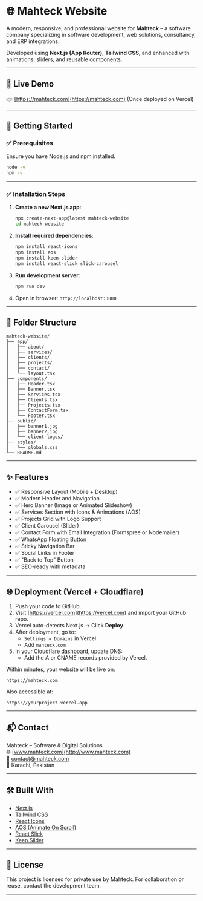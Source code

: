 # 🌐 Mahteck Website

A modern, responsive, and professional website for **Mahteck** – a software company specializing in software development, web solutions, consultancy, and ERP integrations.

Developed using **Next.js (App Router)**, **Tailwind CSS**, and enhanced with animations, sliders, and reusable components.

---

## 🔗 Live Demo

👉 [https://mahteck.com](https://mahteck.com) (Once deployed on Vercel)

---

## 🚀 Getting Started

### ✅ Prerequisites

Ensure you have Node.js and npm installed.

```bash
node -v
npm -v
```

---

### ✅ Installation Steps

1. **Create a new Next.js app**:
   ```bash
   npx create-next-app@latest mahteck-website
   cd mahteck-website
   ```

2. **Install required dependencies**:
   ```bash
   npm install react-icons
   npm install aos
   npm install keen-slider
   npm install react-slick slick-carousel
   ```

3. **Run development server**:
   ```bash
   npm run dev
   ```

4. Open in browser: `http://localhost:3000`

---

## 📁 Folder Structure

```
mahteck-website/
├── app/
│   ├── about/
│   ├── services/
│   ├── clients/
│   ├── projects/
│   ├── contact/
│   └── layout.tsx
├── components/
│   ├── Header.tsx
│   ├── Banner.tsx
│   ├── Services.tsx
│   ├── Clients.tsx
│   ├── Projects.tsx
│   ├── ContactForm.tsx
│   └── Footer.tsx
├── public/
│   ├── banner1.jpg
│   ├── banner2.jpg
│   └── client-logos/
├── styles/
│   └── globals.css
└── README.md
```

---

## ✨ Features

- ✅ Responsive Layout (Mobile + Desktop)
- ✅ Modern Header and Navigation
- ✅ Hero Banner (Image or Animated Slideshow)
- ✅ Services Section with Icons & Animations (AOS)
- ✅ Projects Grid with Logo Support
- ✅ Client Carousel (Slider)
- ✅ Contact Form with Email Integration (Formspree or Nodemailer)
- ✅ WhatsApp Floating Button
- ✅ Sticky Navigation Bar
- ✅ Social Links in Footer
- ✅ "Back to Top" Button
- ✅ SEO-ready with metadata

---

## 🌐 Deployment (Vercel + Cloudflare)

1. Push your code to GitHub.
2. Visit [https://vercel.com](https://vercel.com) and import your GitHub repo.
3. Vercel auto-detects Next.js → Click **Deploy**.
4. After deployment, go to:
   - `Settings → Domains` in Vercel
   - Add `mahteck.com`
5. In your [Cloudflare dashboard](https://dash.cloudflare.com/), update DNS:
   - Add the A or CNAME records provided by Vercel.

Within minutes, your website will be live on:
```text
https://mahteck.com
```

Also accessible at:
```text
https://yourproject.vercel.app
```

---

## 📬 Contact

Mahteck – Software & Digital Solutions  
🌐 [www.mahteck.com](http://www.mahteck.com)  
📧 contact@mahteck.com  
📍 Karachi, Pakistan

---

## 🛠 Built With

- [Next.js](https://nextjs.org/)
- [Tailwind CSS](https://tailwindcss.com/)
- [React Icons](https://react-icons.github.io/react-icons/)
- [AOS (Animate On Scroll)](https://michalsnik.github.io/aos/)
- [React Slick](https://react-slick.neostack.com/)
- [Keen Slider](https://keen-slider.io/)

---

## 🙌 License

This project is licensed for private use by Mahteck. For collaboration or reuse, contact the development team.

---